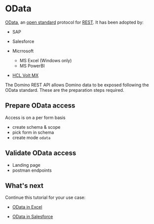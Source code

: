 # OData

[OData](https://www.odata.org), an [open standard](https://www.iso.org/standard/69208.html) protocol for [REST](https://www.tutorialspoint.com/restful/restful_introduction.htm). It has been adopted by:

- SAP
- Salesforce
- Micrrosoft
  - MS Excel (Windows only)
  - MS PowerBI

- [HCL Volt MX](https://opensource.hcltechsw.com/volt-mx-docs/index.html)

The Domino REST API allows Domino data to be exposed following the OData standard. These are the preparation steps required.

## Prepare OData access

Access is on a per form basis

- create schema & scope
- pick form in schema
- create mode `odata`

## Validate OData access

- Landing page
- postman endpoints

## What's next

Continue this tutorial for your use case:

- [OData in Excel](excel.md)

- [OData in Salesforce](salesforce.md)

